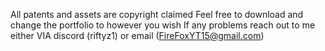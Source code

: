 All patents and assets are copyright claimed
Feel free to download and change the portfolio to however you wish
If any problems reach out to me either VIA discord (riftyz1) or email (FireFoxYT15@gmail.com)
